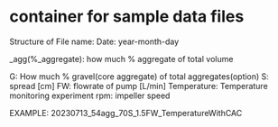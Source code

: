 # container for sample data files

Structure of File name:
Date: year-month-day

_agg(%_aggregate): how much % aggregate of total volume

G: How much % gravel(core aggregate) of total aggregates(option)
S: spread [cm]
FW: flowrate of pump [L/min]
Temperature: Temperature monitoring experiment
rpm: impeller speed


EXAMPLE: 20230713_54agg_70S_1.5FW_TemperatureWithCAC
